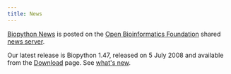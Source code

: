 ```yaml
---
title: News
---
```


[Biopython
News](http://news.open-bio.org/news/category/obf-projects/biopython/) is
posted on the [Open Bioinformatics Foundation](obf:OBF "wikilink")
shared [news server](http://news.open-bio.org/news/).

Our latest release is Biopython 1.47, released on 5 July 2008 and
available from the [Download](Download "wikilink") page. See [what's
new](http://biopython.open-bio.org/SRC/biopython/NEWS).
